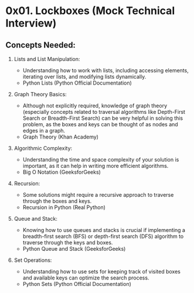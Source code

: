 # 0x01. Lockboxes (Mock Technical Interview)

## Concepts Needed:

1. Lists and List Manipulation:

	* Understanding how to work with lists, including accessing elements, iterating over lists, and modifying lists dynamically.
	* Python Lists (Python Official Documentation)

2. Graph Theory Basics:

	* Although not explicitly required, knowledge of graph theory (especially concepts related to traversal algorithms like Depth-First Search or Breadth-First Search) can be very helpful in solving this problem, as the boxes and keys can be thought of as nodes and edges in a graph.
	* Graph Theory (Khan Academy)

3. Algorithmic Complexity:

	* Understanding the time and space complexity of your solution is important, as it can help in writing more efficient algorithms.
	* Big O Notation (GeeksforGeeks)

4. Recursion:

	* Some solutions might require a recursive approach to traverse through the boxes and keys.
	* Recursion in Python (Real Python)

5. Queue and Stack:

	* Knowing how to use queues and stacks is crucial if implementing a breadth-first search (BFS) or depth-first search (DFS) algorithm to traverse through the keys and boxes.
	* Python Queue and Stack (GeeksforGeeks)

6. Set Operations:

	* Understanding how to use sets for keeping track of visited boxes and available keys can optimize the search process.
	* Python Sets (Python Official Documentation)



